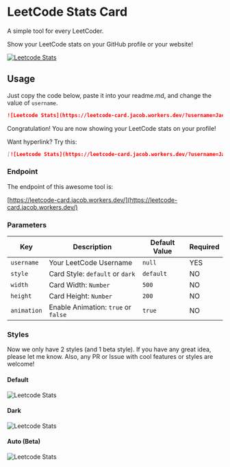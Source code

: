 # LeetCode Stats Card
A simple tool for every LeetCoder.

Show your LeetCode stats on your GitHub profile or your website!

[![Leetcode Stats](https://leetcode-card.jacob.workers.dev/?username=JacobLinCool&style=default)](https://leetcode-card.jacob.workers.dev/)

## Usage
Just copy the code below, paste it into your readme.md, and change the value of `username`.

```md
![Leetcode Stats](https://leetcode-card.jacob.workers.dev/?username=JacobLinCool)
```

Congratulation! You are now showing your LeetCode stats on your profile!

Want hyperlink? Try this:

```md
[![Leetcode Stats](https://leetcode-card.jacob.workers.dev/?username=JacobLinCool)](https://leetcode.com/JacobLinCool)
```

### Endpoint
The endpoint of this awesome tool is: 

[https://leetcode-card.jacob.workers.dev/](https://leetcode-card.jacob.workers.dev/)

### Parameters

Key         |Description                           |Default Value    |Required
---         |---                                   |---              |---
`username`  |Your LeetCode Username                |`null`           | YES
`style`     |Card Style: `default` or `dark`       |`default`        | NO
`width`     |Card Width: `Number`                  |`500`            | NO
`height`    |Card Height: `Number`                 |`200`            | NO
`animation` |Enable Animation: `true` or `false`   |`true`           | NO

### Styles
Now we only have 2 styles (and 1 beta style). If you have any great idea, please let me know. Also, any PR or Issue with cool features or styles are welcome!

#### Default
![Leetcode Stats](https://leetcode-card.jacob.workers.dev/?username=JacobLinCool&style=default)

#### Dark
![Leetcode Stats](https://leetcode-card.jacob.workers.dev/?username=JacobLinCool&style=dark)

#### Auto (Beta)
![Leetcode Stats](https://leetcode-card.jacob.workers.dev/?username=JacobLinCool&style=auto)
